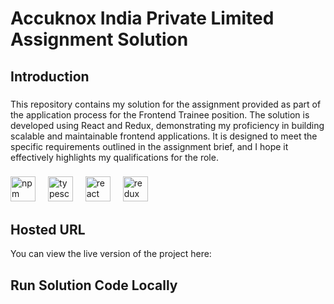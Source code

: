<h1 align="left">Accuknox India Private Limited Assignment Solution</h1>

###

<h2 align="left">Introduction</h2>

###

<p align="left">This repository contains my solution for the assignment provided as part of the application process for the Frontend Trainee position. The solution is developed using React and Redux, demonstrating my proficiency in building scalable and maintainable frontend applications. It is designed to meet the specific requirements outlined in the assignment brief, and I hope it effectively highlights my qualifications for the role.</p>

###

<div align="left">
  <img src="https://cdn.jsdelivr.net/gh/devicons/devicon/icons/npm/npm-original-wordmark.svg" height="40" alt="npm logo"  />
  <img width="12" />
  <img src="https://cdn.jsdelivr.net/gh/devicons/devicon/icons/typescript/typescript-original.svg" height="40" alt="typescript logo"  />
  <img width="12" />
  <img src="https://cdn.jsdelivr.net/gh/devicons/devicon/icons/react/react-original.svg" height="40" alt="react logo"  />
  <img width="12" />
  <img src="https://cdn.jsdelivr.net/gh/devicons/devicon/icons/redux/redux-original.svg" height="40" alt="redux logo"  />
</div>

###

<h2 align="left">Hosted URL</h2>
<p align="left">You can view the live version of the project here:</p>
<h2 align="left">Run Solution Code Locally</h2>
